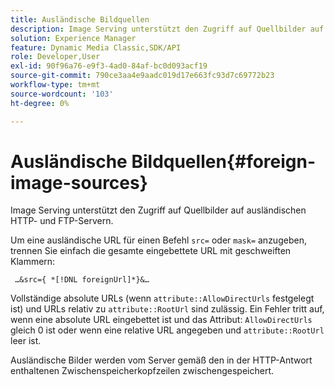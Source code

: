 ```yaml
---
title: Ausländische Bildquellen
description: Image Serving unterstützt den Zugriff auf Quellbilder auf ausländischen HTTP- und FTP-Servern.
solution: Experience Manager
feature: Dynamic Media Classic,SDK/API
role: Developer,User
exl-id: 90f96a76-e9f3-4ad0-84af-bc0d093acf19
source-git-commit: 790ce3aa4e9aadc019d17e663fc93d7c69772b23
workflow-type: tm+mt
source-wordcount: '103'
ht-degree: 0%

---
```


# Ausländische Bildquellen{#foreign-image-sources}

Image Serving unterstützt den Zugriff auf Quellbilder auf ausländischen HTTP- und FTP-Servern.

Um eine ausländische URL für einen Befehl `src=` oder `mask=` anzugeben, trennen Sie einfach die gesamte eingebettete URL mit geschweiften Klammern:

` …&src={ *[!DNL foreignUrl]*}&…`

Vollständige absolute URLs (wenn `attribute::AllowDirectUrls` festgelegt ist) und URLs relativ zu `attribute::RootUrl` sind zulässig. Ein Fehler tritt auf, wenn eine absolute URL eingebettet ist und das Attribut: `AllowDirectUrls` gleich 0 ist oder wenn eine relative URL angegeben und `attribute::RootUrl` leer ist.

Ausländische Bilder werden vom Server gemäß den in der HTTP-Antwort enthaltenen Zwischenspeicherkopfzeilen zwischengespeichert.
